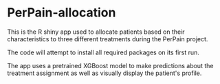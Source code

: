 # PerPain-allocation
This is the R shiny app used to allocate patients based on their characteristics to three different treatments during the PerPain project.

The code will attempt to install all required packages on its first run.

The app uses a pretrained XGBoost model to make predictions about the treatment assignment as well as visually display the patient's profile.
